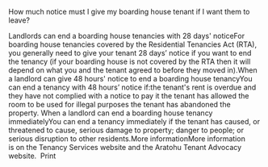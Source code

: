 How much notice must I give my boarding house tenant if I want them to leave?

Landlords can end a boarding house tenancies with 28 days' noticeFor boarding house tenancies covered by the Residential Tenancies Act (RTA), you generally need to give your tenant 28 days’ notice if you want to end the tenancy (if your boarding house is not covered by the RTA then it will depend on what you and the tenant agreed to before they moved in).When a landlord can give 48 hours' notice to end a boarding house tenancyYou can end a tenancy with 48 hours’ notice if:the tenant's rent is overdue and they have not complied with a notice to pay it
the tenant has allowed the room to be used for illegal purposes
the tenant has abandoned the property.
When a landlord can end a boarding house tenancy immediatelyYou can end a tenancy immediately if the tenant has caused, or threatened to cause, serious damage to property; danger to people; or serious disruption to other residents.More informationMore information is on the Tenancy Services website and the Aratohu Tenant Advocacy website.   Print 